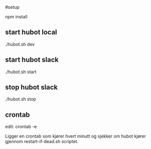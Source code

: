 #setup

npm install

## start hubot local
./hubot.sh dev

## start hubot slack
./hubot.sh start

## stop hubot slack
./hubot.sh stop

## crontab
edit: crontab -e

Ligger en crontab som kjører hvert minutt og sjekker om hubot kjører gjennom restart-if-dead.sh scriptet.
